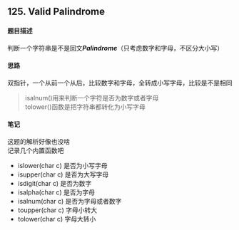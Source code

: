 ## 125. Valid Palindrome
#### 题目描述
判断一个字符串是不是回文***Palindrome***（只考虑数字和字母，不区分大小写）  

#### 思路
双指针，一个从前一个从后，比较数字和字母，全转成小写字母，比较是不是相同  
> isalnum()用来判断一个字符是否为数字或者字母  
> tolower()函数是把字符串都转化为小写字母  

#### 笔记
这题的解析好像也没啥  
记录几个内置函数吧  
- islower(char c) 是否为小写字母
- isupper(char c) 是否为大写字母
- isdigit(char c) 是否为数字
- isalpha(char c) 是否为字母
- isalnum(char c) 是否为字母或者数字
- toupper(char c) 字母小转大
- tolower(char c) 字母大转小